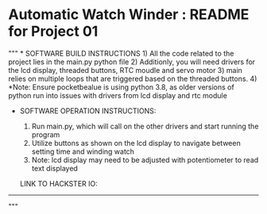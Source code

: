 <h1>
  Automatic Watch Winder : README for Project 01
</h1>
"""
* SOFTWARE BUILD INSTRUCTIONS
    1) All the code related to the project lies in the main.py python file
    2) Additionly, you will need drivers for the lcd display, threaded buttons, RTC moudle and servo motor
    3) main relies on multiple loops that are triggered based on the threaded buttons.
    4) *Note: Ensure pocketbealue is using python 3.8, as older versions of python run into issues with drivers from lcd display and rtc module
    
* SOFTWARE OPERATION INSTRUCTIONS:
    1. Run main.py, which will call on the other drivers and start running the program
    2. Utilize buttons as shown on the lcd display to navigate between setting time and winding watch
    3. Note: lcd display may need to be adjusted with potentiometer to read text displayed
 
  LINK TO HACKSTER IO: 
------------------------------------------------------------------------

"""
